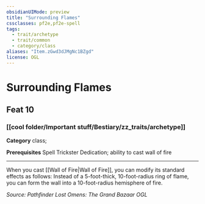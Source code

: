 ```yaml
---
obsidianUIMode: preview
title: "Surrounding Flames"
cssclasses: pf2e,pf2e-spell
tags:
  - trait/archetype
  - trait/common
  - category/class
aliases: "Item.zGwd3dJMgNc1BZgd"
license: OGL
---
```

# Surrounding Flames
## Feat 10
### [[cool folder/Important stuff/Bestiary/zz_traits/archetype]]

**Category** class; 



**Prerequisites** Spell Trickster Dedication; ability to cast wall of fire
* * *
When you cast [[Wall of Fire|Wall of Fire]], you can modify its standard effects as follows: Instead of a 5-foot-thick, 10-foot-radius ring of flame, you can form the wall into a 10-foot-radius hemisphere of fire.

*Source: Pathfinder Lost Omens: The Grand Bazaar*
*OGL*
